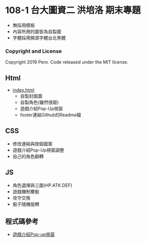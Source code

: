 # 108-1 台大圖資二 洪培洛 期末專題

- 無採用模板
- 內容所用的圖皆為自製圖
- 字體採用開源字體台北黑體
### Copyright and License
Copyright 2019 Pero. Code released under the MIT license.


## Html 
 - [index.html](https://oaoperooao.github.io/final/index.html)
   - 自製封面圖
   - 自製角色(雖然很廢)
   - 遊戲介紹Pop-Up視窗
   - footer連結Github的Readme檔
 
## CSS
   - 修改連結與按鈕圖案
   - 遊戲介紹Pop-Up視窗調整
   - 自己的角色翻轉
   
## JS
 - 角色選擇與三圍(HP.ATK.DEF)
 - 遊戲機制擲骰
 - 攻守交換
 - 骰子隨機旋轉

## 程式碼參考
- [遊戲介紹Pop-up視窗](https://codepen.io/imprakash/pen/GgNMXO)
